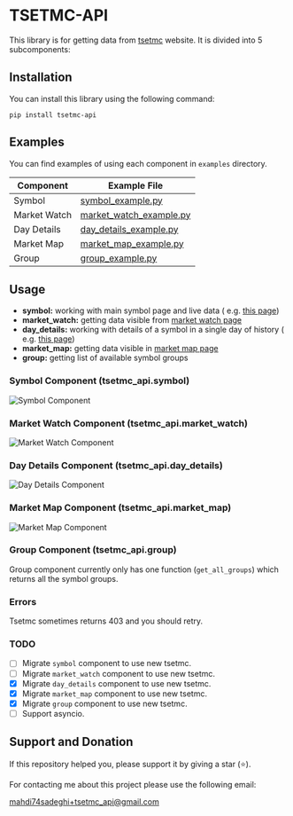 # TSETMC-API

This library is for getting data from [tsetmc](http://tsetmc.com) website. It is divided into 5 subcomponents:

## Installation

You can install this library using the following command:

`pip install tsetmc-api`

## Examples

You can find examples of using each component in `examples` directory.

| Component    | Example File                                                |
|--------------|-------------------------------------------------------------|
| Symbol       | [symbol_example.py](examples/symbol_example.py)             |
| Market Watch | [market_watch_example.py](examples/market_watch_example.py) |
| Day Details  | [day_details_example.py](examples/day_details_example.py)   |
| Market Map   | [market_map_example.py](examples/market_map_example.py)     |
| Group        | [group_example.py](examples/group_example.py)               |

## Usage

- **symbol:** working with main symbol page and live data (
  e.g. [this page](http://www.tsetmc.com/loader.aspx?ParTree=151311&i=43362635835198978))
- **market_watch:** getting data visible from [market watch page](http://www.tsetmc.com/Loader.aspx?ParTree=15131F)
- **day_details:** working with details of a symbol in a single day of history (
  e.g. [this page](http://cdn.tsetmc.com/History/43362635835198978/20221029))
- **market_map:** getting data visible in [market map page](http://main.tsetmc.com/marketmap)
- **group:** getting list of available symbol groups

### Symbol Component (tsetmc_api.symbol)

![Symbol Component](https://github.com/mahs4d/tsetmc-api/blob/master/docs/images/Symbol.png?raw=true)

### Market Watch Component (tsetmc_api.market_watch)

![Market Watch Component](https://github.com/mahs4d/tsetmc-api/blob/master/docs/images/MarketWatch.png?raw=true)

### Day Details Component (tsetmc_api.day_details)

![Day Details Component](https://github.com/mahs4d/tsetmc-api/blob/master/docs/images/DayDetails.png?raw=true)

### Market Map Component (tsetmc_api.market_map)

![Market Map Component](https://github.com/mahs4d/tsetmc-api/blob/master/docs/images/MarketMap.png?raw=true)

### Group Component (tsetmc_api.group)

Group component currently only has one function (`get_all_groups`) which returns all the symbol groups.

### Errors

Tsetmc sometimes returns 403 and you should retry.

### TODO

- [ ] Migrate `symbol` component to use new tsetmc.
- [ ] Migrate `market_watch` component to use new tsetmc.
- [x] Migrate `day_details` component to use new tsetmc.
- [x] Migrate `market_map` component to use new tsetmc.
- [x] Migrate `group` component to use new tsetmc.
- [ ] Support asyncio.

## Support and Donation

If this repository helped you, please support it by giving a star (:star:).

For contacting me about this project please use the following email:

[mahdi74sadeghi+tsetmc_api@gmail.com](mailto:mahdi74sadeghi+tsetmc_api@gmail.com)
